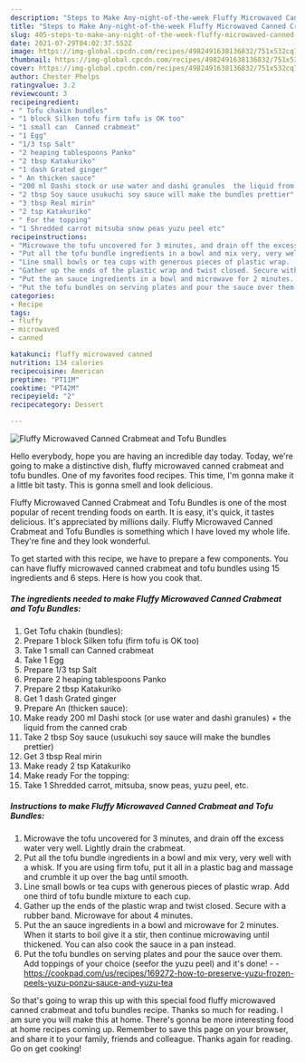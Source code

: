 ```yaml
---
description: "Steps to Make Any-night-of-the-week Fluffy Microwaved Canned Crabmeat and Tofu Bundles"
title: "Steps to Make Any-night-of-the-week Fluffy Microwaved Canned Crabmeat and Tofu Bundles"
slug: 405-steps-to-make-any-night-of-the-week-fluffy-microwaved-canned-crabmeat-and-tofu-bundles
date: 2021-07-29T04:02:37.552Z
image: https://img-global.cpcdn.com/recipes/4982491638136832/751x532cq70/fluffy-microwaved-canned-crabmeat-and-tofu-bundles-recipe-main-photo.jpg
thumbnail: https://img-global.cpcdn.com/recipes/4982491638136832/751x532cq70/fluffy-microwaved-canned-crabmeat-and-tofu-bundles-recipe-main-photo.jpg
cover: https://img-global.cpcdn.com/recipes/4982491638136832/751x532cq70/fluffy-microwaved-canned-crabmeat-and-tofu-bundles-recipe-main-photo.jpg
author: Chester Phelps
ratingvalue: 3.2
reviewcount: 3
recipeingredient:
- " Tofu chakin bundles"
- "1 block Silken tofu firm tofu is OK too"
- "1 small can  Canned crabmeat"
- "1 Egg"
- "1/3 tsp Salt"
- "2 heaping tablespoons Panko"
- "2 tbsp Katakuriko"
- "1 dash Grated ginger"
- " An thicken sauce"
- "200 ml Dashi stock or use water and dashi granules  the liquid from the canned crab"
- "2 tbsp Soy sauce usukuchi soy sauce will make the bundles prettier"
- "3 tbsp Real mirin"
- "2 tsp Katakuriko"
- " For the topping"
- "1 Shredded carrot mitsuba snow peas yuzu peel etc"
recipeinstructions:
- "Microwave the tofu uncovered for 3 minutes, and drain off the excess water very well. Lightly drain the crabmeat."
- "Put all the tofu bundle ingredients in a bowl and mix very, very well with a whisk. If you are using firm tofu, put it all in a plastic bag and massage and crumble it up over the bag until smooth."
- "Line small bowls or tea cups with generous pieces of plastic wrap.  Add one third of tofu bundle mixture to each cup."
- "Gather up the ends of the plastic wrap and twist closed. Secure with a rubber band. Microwave for about 4 minutes."
- "Put the an sauce ingredients in a bowl and microwave for 2 minutes. When it starts to boil give it a stir, then continue microwaving until thickened. You can also cook the sauce in a pan instead."
- "Put the tofu bundles on serving plates and pour the sauce over them. Add toppings of your choice (seefor the yuzu peel) and it&#39;s done!  https://cookpad.com/us/recipes/169272-how-to-preserve-yuzu-frozen-peels-yuzu-ponzu-sauce-and-yuzu-tea"
categories:
- Recipe
tags:
- fluffy
- microwaved
- canned

katakunci: fluffy microwaved canned 
nutrition: 134 calories
recipecuisine: American
preptime: "PT11M"
cooktime: "PT42M"
recipeyield: "2"
recipecategory: Dessert

---
```



![Fluffy Microwaved Canned Crabmeat and Tofu Bundles](https://img-global.cpcdn.com/recipes/4982491638136832/751x532cq70/fluffy-microwaved-canned-crabmeat-and-tofu-bundles-recipe-main-photo.jpg)

Hello everybody, hope you are having an incredible day today. Today, we're going to make a distinctive dish, fluffy microwaved canned crabmeat and tofu bundles. One of my favorites food recipes. This time, I'm gonna make it a little bit tasty. This is gonna smell and look delicious.

Fluffy Microwaved Canned Crabmeat and Tofu Bundles is one of the most popular of recent trending foods on earth. It is easy, it's quick, it tastes delicious. It's appreciated by millions daily. Fluffy Microwaved Canned Crabmeat and Tofu Bundles is something which I have loved my whole life. They're fine and they look wonderful.




To get started with this recipe, we have to prepare a few components. You can have fluffy microwaved canned crabmeat and tofu bundles using 15 ingredients and 6 steps. Here is how you cook that.

<!--inarticleads1-->

##### The ingredients needed to make Fluffy Microwaved Canned Crabmeat and Tofu Bundles:

1. Get  Tofu chakin (bundles):
1. Prepare 1 block Silken tofu (firm tofu is OK too)
1. Take 1 small can  Canned crabmeat
1. Take 1 Egg
1. Prepare 1/3 tsp Salt
1. Prepare 2 heaping tablespoons Panko
1. Prepare 2 tbsp Katakuriko
1. Get 1 dash Grated ginger
1. Prepare  An (thicken sauce):
1. Make ready 200 ml Dashi stock (or use water and dashi granules) + the liquid from the canned crab
1. Take 2 tbsp Soy sauce (usukuchi soy sauce will make the bundles prettier)
1. Get 3 tbsp Real mirin
1. Make ready 2 tsp Katakuriko
1. Make ready  For the topping:
1. Take 1 Shredded carrot, mitsuba, snow peas, yuzu peel, etc.




<!--inarticleads2-->

##### Instructions to make Fluffy Microwaved Canned Crabmeat and Tofu Bundles:

1. Microwave the tofu uncovered for 3 minutes, and drain off the excess water very well. Lightly drain the crabmeat.
1. Put all the tofu bundle ingredients in a bowl and mix very, very well with a whisk. If you are using firm tofu, put it all in a plastic bag and massage and crumble it up over the bag until smooth.
1. Line small bowls or tea cups with generous pieces of plastic wrap.  Add one third of tofu bundle mixture to each cup.
1. Gather up the ends of the plastic wrap and twist closed. Secure with a rubber band. Microwave for about 4 minutes.
1. Put the an sauce ingredients in a bowl and microwave for 2 minutes. When it starts to boil give it a stir, then continue microwaving until thickened. You can also cook the sauce in a pan instead.
1. Put the tofu bundles on serving plates and pour the sauce over them. Add toppings of your choice (seefor the yuzu peel) and it&#39;s done! -  - https://cookpad.com/us/recipes/169272-how-to-preserve-yuzu-frozen-peels-yuzu-ponzu-sauce-and-yuzu-tea




So that's going to wrap this up with this special food fluffy microwaved canned crabmeat and tofu bundles recipe. Thanks so much for reading. I am sure you will make this at home. There's gonna be more interesting food at home recipes coming up. Remember to save this page on your browser, and share it to your family, friends and colleague. Thanks again for reading. Go on get cooking!
